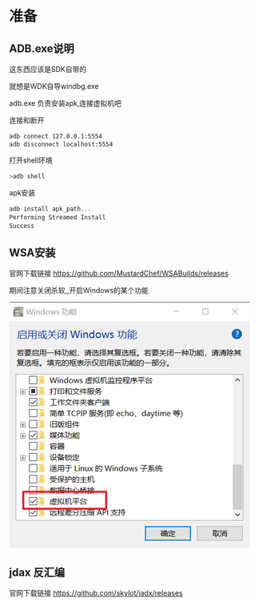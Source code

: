 

# 准备





## ADB.exe说明

这东西应该是SDK自带的

就想是WDK自导windbg.exe

adb.exe 负责安装apk,连接虚拟机吧



连接和断开

```
adb connect 127.0.0.1:5554
adb disconnect localhost:5554
```



打开shell环境

```c++
>adb shell
```



apk安装 

```c++
adb install apk_path...
Performing Streamed Install
Success
```



## WSA安装

官网下载链接 https://github.com/MustardChef/WSABuilds/releases

期间注意关闭杀软,,开启Windows的某个功能



![image-20230925224137054](./img/image-20230925224137054.png)





## jdax 反汇编

官网下载链接 https://github.com/skylot/jadx/releases

